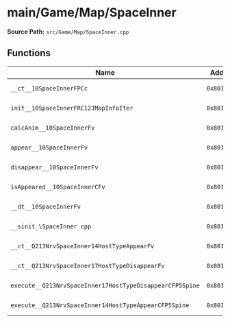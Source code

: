# main/Game/Map/SpaceInner

**Source Path:** `src/Game/Map/SpaceInner.cpp`

## Functions

| Name | Address | Match % |
|------|---------|---------|
| `__ct__10SpaceInnerFPCc` | `0x8019BE70` | :white_check_mark: (100.0%) |
| `init__10SpaceInnerFRC12JMapInfoIter` | `0x8019BEAC` | :white_check_mark: (100.0%) |
| `calcAnim__10SpaceInnerFv` | `0x8019BF28` | :white_check_mark: (100.0%) |
| `appear__10SpaceInnerFv` | `0x8019BF78` | :white_check_mark: (100.0%) |
| `disappear__10SpaceInnerFv` | `0x8019BFC0` | :white_check_mark: (100.0%) |
| `isAppeared__10SpaceInnerCFv` | `0x8019C000` | :white_check_mark: (100.0%) |
| `__dt__10SpaceInnerFv` | `0x8019C048` | :x: (95.7%) |
| `__sinit_\SpaceInner_cpp` | `0x8019C0A4` | :white_check_mark: (100.0%) |
| `__ct__Q213NrvSpaceInner14HostTypeAppearFv` | `0x8019C0D0` | :white_check_mark: (100.0%) |
| `__ct__Q213NrvSpaceInner17HostTypeDisappearFv` | `0x8019C0E0` | :white_check_mark: (100.0%) |
| `execute__Q213NrvSpaceInner17HostTypeDisappearCFP5Spine` | `0x8019C0F0` | :white_check_mark: (100.0%) |
| `execute__Q213NrvSpaceInner14HostTypeAppearCFP5Spine` | `0x8019C13C` | :white_check_mark: (100.0%) |